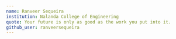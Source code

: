 ```yaml
---
name: Ranveer Sequeira
institution: Nalanda College of Engineering
quote: Your future is only as good as the work you put into it.
github_user: ranveersequeira
---
```

